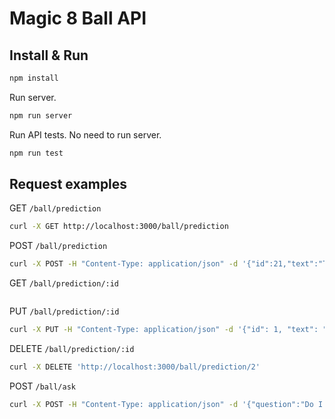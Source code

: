 # Magic 8 Ball API

## Install & Run

```bash
npm install
```

Run server.

```bash
npm run server
```

Run API tests. No need to run server.

```bash
npm run test
```

## Request examples

GET `/ball/prediction`

```bash
curl -X GET http://localhost:3000/ball/prediction
```

POST `/ball/prediction`

```bash
curl -X POST -H "Content-Type: application/json" -d '{"id":21,"text":"Test"}' http://localhost:3000/ball/prediction
```

GET `/ball/prediction/:id`

```bash
```
PUT `/ball/prediction/:id`

```bash
curl -X PUT -H "Content-Type: application/json" -d '{"id": 1, "text": "testtest"}' http://localhost:3000/ball/prediction/2
```

DELETE `/ball/prediction/:id`

```bash
curl -X DELETE 'http://localhost:3000/ball/prediction/2'
```

POST `/ball/ask`

```bash
curl -X POST -H "Content-Type: application/json" -d '{"question":"Do I win a car?"}' http://localhost:3000/ball/ask
```
